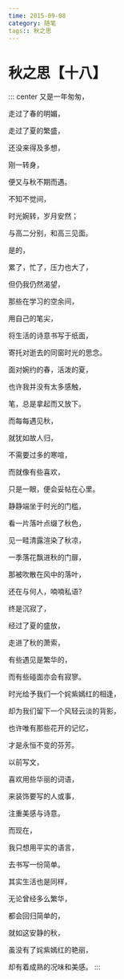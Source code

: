 ```yaml
---
time: 2015-09-08
category: 随笔
tags:: 秋之思
---
```


# 秋之思【十八】

::: center
又是一年匆匆，

走过了春的明媚，

走过了夏的繁盛，

还没来得及多想，

刚一转身，

便又与秋不期而遇。

不知不觉间，

时光婉转，岁月安然；

与高二分别，和高三见面。

是的，

累了，忙了，压力也大了，

但仍我仍然渴望，

那些在学习的空余间，

用自己的笔尖，

将生活的诗意书写于纸面，

寄托对逝去的同窗时光的思念。

面对婉约的春，活泼的夏，

也许我并没有太多感触，

笔，总是拿起而又放下。

而每每遇见秋，

就犹如故人归，

不需要过多的寒喧，

而就像有些喜欢，

只是一眼，便会妥帖在心里。

静静端坐于时光的门槛，

看一片落叶点缀了秋色，

见一畦清露渲染了秋凉，

一季落花飘进秋的门扉，

那被吹散在风中的落叶，

还在与何人，喃喃私语?

终是沉寂了，

经过了夏的盛放，

走进了秋的萧索，

有些遇见是繁华的，

而有些碰面亦会有寂寥。

时光给予我们一个姹紫嫣红的相逢，

却为我们留下一个风轻云淡的背影，

也许唯有那些花开的记忆，

才是永恒不变的芬芳。

以前写文，

喜欢用些华丽的词语，

来装饰要写的人或事，

注重美感与诗意。

而现在，

我只想用平实的语言，

去书写一份简单。

其实生活也是同样，

无论曾经多么繁华，

都会回归简单的，

就如这安静的秋，

虽没有了姹紫嫣红的艳丽，

却有着成熟的况味和美感。
:::
